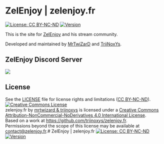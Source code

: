 # ZelEnjoy | zelenjoy.fr  
[![License: CC BY-NC-ND](https://img.shields.io/badge/License-CC%20BY--NC--ND-blue.svg)](https://creativecommons.org/licenses/by-nc-nd/4.0/) [![Version](https://img.shields.io/badge/Version-2.0.0-blue.svg)](https://github.com/triinoxys/zelenjoy.fr)  
  
This is the site for [ZelEnjoy](https://twitch.tv/zelenjoy) and his stream community.
  
Developed and maintained by [MrTwiZarD](https://mrtwizard.fr) and [TriiNoxYs](https://triinoxys.fr).


## ZelEnjoy Discord Server
[![](https://discordapp.com/api/guilds/371046774758178816/embed.png?style=banner2)](https://discord.gg/DQXUE5k)


## License
See the [LICENSE](LICENSE.md) file for license rights and limitations ([CC BY-NC-ND](http://creativecommons.org/licenses/by-nc-nd/4.0/)).
<a rel="license" href="http://creativecommons.org/licenses/by-nc-nd/4.0/"><img alt="Creative Commons License" style="border-width:0" src="https://i.creativecommons.org/l/by-nc-nd/4.0/88x31.png" /></a><br /><span xmlns:dct="http://purl.org/dc/terms/" property="dct:title">zelenjoy.fr</span> by <a xmlns:cc="http://creativecommons.org/ns#" href="https://github.com/triinoxys/zelenjoy.fr" property="cc:attributionName" rel="cc:attributionURL">mrtwizard & triinoxys</a> is licensed under a <a rel="license" href="http://creativecommons.org/licenses/by-nc-nd/4.0/">Creative Commons Attribution-NonCommercial-NoDerivatives 4.0 International License</a>.<br />Based on a work at <a xmlns:dct="http://purl.org/dc/terms/" href="https://github.com/triinoxys/zelenjoy.fr" rel="dct:source">https://github.com/triinoxys/zelenjoy.fr</a>.<br />Permissions beyond the scope of this license may be available at <a xmlns:cc="http://creativecommons.org/ns#" href="contact@zelenjoy.fr" rel="cc:morePermissions">contact@zelenjoy.fr</a>.# ZelEnjoy | zelenjoy.fr
[![License: CC BY-NC-ND](https://img.shields.io/badge/License-CC%20BY--NC--ND-blue.svg)](https://creativecommons.org/licenses/by-nc-nd/4.0/) [![Version](https://img.shields.io/badge/Version-2.0.0-blue.svg)](https://github.com/triinoxys/zelenjoy.fr)